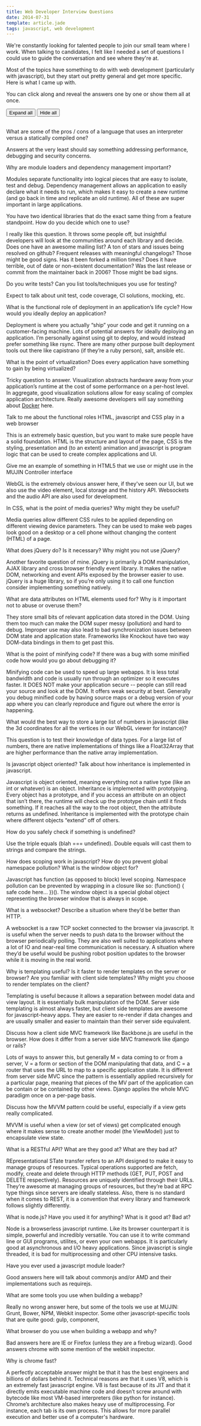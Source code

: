 ```yaml
---
title: Web Developer Interview Questions
date: 2014-07-31
template: article.jade
tags: javascript, web development
---
```


We're constantly looking for talented people to join our small team where I work. When talking to candidates, I felt like I needed a set of questions I could use to guide the conversation and see where they're at.

Most of the topics have something to do with web development (particularly with javascript), but they start out pretty general and get more specific. Here is what I came up with.

<span class="more"></span>

You can click along and reveal the answers one by one or show them all at once.

<div id="controls" class="btn-group">
  <button type="button" class="btn btn-default btn-lg show-all">
    <span class="glyphicon glyphicon-plus"></span> Expand all
  </button>
  <button type="button" class="btn btn-default btn-lg hide-all">
    <span class="glyphicon glyphicon-minus"></span> Hide all
  </button>
</div>

<br/>

<div class="well">
<p class="interview-question">

What are some of the pros / cons of a language that uses an interpreter versus a statically compiled one?

</p>
<p class="interview-answer">

Answers at the very least should say something addressing performance, debugging and security concerns.

</p>
</div>

<div class="well">
<p class="interview-question">

Why are module loaders and dependency management important?

</p>
<p class="interview-answer">

Modules separate functionality into logical pieces that are easy to isolate, test and debug. Dependency management allows an application to easily declare what it needs to run, which makes it easy to create a new runtime (and go back in time and replicate an old runtime). All of these are super important in large applications.

</p>
</div>

<div class="well">
<p class="interview-question">

You have two identical libraries that do the exact same thing from a feature standpoint. How do you decide which one to use?

</p>
<p class="interview-answer">

I really like this question. It throws some people off, but insightful developers will look at the communities around each library and decide. Does one have an awesome mailing list? A ton of stars and issues being resolved on github? Frequent releases with meaningful changelogs? Those might be good signs. Has it been forked a million times? Does it have terrible, out of date or non-existent documentation? Was the last release or commit from the maintainer back in 2006? Those might be bad signs.

</p>
</div>

<div class="well">
<p class="interview-question">

Do you write tests? Can you list tools/techniques you use for testing?

</p>
<p class="interview-answer">

Expect to talk about unit test, code coverage, CI solutions, mocking, etc.

</p>
</div>

<div class="well">
<p class="interview-question">

What is the functional role of deployment in an application’s life cycle? How would you ideally deploy an application?

</p>
<p class="interview-answer">

Deployment is where you actually “ship” your code and get it running on a customer-facing machine. Lots of potential answers for ideally deploying an application. I’m personally against using git to deploy, and would instead prefer something like rsync. There are many other purpose built deployment tools out there like capistrano (if they’re a ruby person), salt, ansible etc.

</p>
</div>

<div class="well">
<p class="interview-question">

What is the point of virtualization? Does every application have something to gain by being virtualized?

</p>
<p class="interview-answer">

Tricky question to answer. Visualization abstracts hardware away from your application’s runtime at the cost of some performance on a per-host level. In aggregate, good visualization solutions allow for easy scaling of complex application architecture. Really awesome developers will say something about [Docker](https://www.docker.com/) here.

</p>
</div>

<div class="well">
<p class="interview-question">

Talk to me about the functional roles HTML, javascript and CSS play in a web browser

</p>
<p class="interview-answer">

This is an extremely basic question, but you want to make sure people have a solid foundation. HTML is the structure and layout of the page, CSS is the styling, presentation and (to an extent) animation and javascript is program logic that can be used to create complex applications and UI.

</p>
</div>

<div class="well">
<p class="interview-question">

Give me an example of something in HTML5 that we use or might use in the MUJIN Controller interface

</p>
<p class="interview-answer">

WebGL is the extremely obvious answer here, if they've seen our UI, but we also use the video element, local storage and the history API. Websockets and the audio API are also used for development.

</p>
</div>

<div class="well">
<p class="interview-question">

In CSS, what is the point of media queries? Why might they be useful?

</p>
<p class="interview-answer">

Media queries allow different CSS rules to be applied depending on different viewing device parameters. They can be used to make web pages look good on a desktop or a cell phone without changing the content (HTML) of a page.

</p>
</div>

<div class="well">
<p class="interview-question">

What does jQuery do? Is it necessary? Why might you not use jQuery?

</p>
<p class="interview-answer">

Another favorite question of mine. jQuery is primarily a DOM manipulation, AJAX library and cross browser friendly event library. It makes the native DOM, networking and event APIs exposed by the browser easier to use. jQuery is a huge library, so if you’re only using it to call one function consider implementing something natively.

</p>
</div>

<div class="well">
<p class="interview-question">

What are data attributes on HTML elements used for? Why is it important not to abuse or overuse them?

</p>
<p class="interview-answer">

They store small bits of relevant application data stored in the DOM. Using them too much can make the DOM super messy (pollution) and hard to debug. Improper use may also lead to bad synchronization issues between DOM state and application state. Frameworks like Knockout have two way DOM-data bindings in them to get past this.

</p>
</div>

<div class="well">
<p class="interview-question">

What is the point of minifying code? If there was a bug with some minified code how would you go about debugging it?

</p>
<p class="interview-answer">

Minifying code can be used to speed up large webapps. It is less total bandwidth and code is usually run through an optimizer so it executes faster. It DOES NOT make your application secure -- people can still read your source and look at the DOM. It offers weak security at best. Generally you debug minified code by having source maps or a debug version of your app where you can clearly reproduce and figure out where the error is happening.

</p>
</div>

<div class="well">
<p class="interview-question">

What would the best way to store a large list of numbers in javascript (like the 3d coordinates for all the vertices in our WebGL viewer for instance)?

</p>
<p class="interview-answer">

This question is to test their knowledge of data types. For a large list of numbers, there are native implementations of things like a Float32Array that are higher performance than the native array implementation.

</p>
</div>

<div class="well">
<p class="interview-question">

Is javascript object oriented? Talk about how inheritance is implemented in javascript.

</p>
<p class="interview-answer">

Javascript is object oriented, meaning everything not a native type (like an int or whatever) is an object. Inheritance is implemented with prototyping. Every object has a prototype, and if you access an attribute on an object that isn’t there, the runtime will check up the prototype chain until it finds something. If it reaches all the way to the root object, then the attribute returns as undefined. Inheritance is implemented with the prototype chain where different objects “extend” off of others.

</p>
</div>

<div class="well">
<p class="interview-question">

How do you safely check if something is undefined?

</p>
<p class="interview-answer">

Use the triple equals (blah === undefined). Double equals will cast them to strings and compare the strings.

</p>
</div>

<div class="well">
<p class="interview-question">

How does scoping work in javascript? How do you prevent global namespace pollution? What is the window object for?

</p>
<p class="interview-answer">

Javascript has function (as opposed to block) level scoping. Namespace pollution can be prevented by wrapping in a closure like so: (function() { safe code here... })(). The window object is a special global object representing the browser window that is always in scope.

</p>
</div>

<div class="well">
<p class="interview-question">

What is a websocket? Describe a situation where they’d be better than HTTP.

</p>
<p class="interview-answer">

A websocket is a raw TCP socket connected to the browser via javascript. It is useful when the server needs to push data to the browser without the browser periodically polling. They are also well suited to applications where a lot of IO and near-real time communication is necessary. A situation where they’d be useful would be pushing robot position updates to the browser while it is moving in the real world.

</p>
</div>

<div class="well">
<p class="interview-question">

Why is templating useful? Is it faster to render templates on the server or browser? Are you familiar with client side templates? Why might you choose to render templates on the client?

</p>
<p class="interview-answer">

Templating is useful because it allows a separation between model data and view layout. It is essentially bulk manipulation of the DOM. Server side templating is almost always faster, but client side templates are awesome for javascript-heavy apps. They are easier to re-render if data changes and are usually smaller and easier to maintain than their server side equivalent.

</p>
</div>

<div class="well">
<p class="interview-question">

Discuss how a client side MVC framework like Backbone.js are useful in the browser. How does it differ from a server side MVC framework like django or rails?

</p>
<p class="interview-answer">

Lots of ways to answer this, but generally M = data coming to or from a server, V = a form or section of the DOM manipulating that data, and C = a router that uses the URL to map to a specific application state. It is different from server side MVC since the pattern is essentially applied recursively for a particular page, meaning that pieces of the MV part of the application can be contain or be contained by other views. Django applies the whole MVC paradigm once on a per-page basis.

</p>
</div>

<div class="well">
<p class="interview-question">

Discuss how the MVVM pattern could be useful, especially if a view gets really complicated.

</p>
<p class="interview-answer">

MVVM is useful when a view (or set of views) get complicated enough where it makes sense to create another model (the ViewModel) just to encapsulate view state.

</p>
</div>

<div class="well">
<p class="interview-question">

What is a RESTful API? What are they good at? What are they bad at?

</p>
<p class="interview-answer">

REpresentational STate transfer refers to an API designed to make it easy to manage groups of resources. Typical operations supported are fetch, modify, create and delete through HTTP methods (GET, PUT, POST and DELETE respectively). Resources are uniquely identified through their URLs. They’re awesome at managing groups of resources, but they’re bad at RPC type things since servers are ideally stateless. Also, there is no standard when it comes to REST, it is a convention that every library and framework follows slightly differently.

</p>
</div>

<div class="well">
<p class="interview-question">

What is node.js? Have you used it for anything? What is it good at? Bad at?

</p>
<p class="interview-answer">

Node is a browserless javascript runtime. Like its browser counterpart it is simple, powerful and incredibly versatile. You can use it to write command line or GUI programs, utilites, or even your own webapps. It is particularly good at asynchronous and I/O heavy applications. Since javascript is single threaded, it is bad for multiprocessing and other CPU intensive tasks. 

</p>
</div>

<div class="well">
<p class="interview-question">

Have you ever used a javascript module loader?

</p>
<p class="interview-answer">

Good answers here will talk about commonjs and/or AMD and their implementations such as requirejs.

</p>
</div>

<div class="well">
<p class="interview-question">

What are some tools you use when building a webapp?

</p>
<p class="interview-answer">

Really no wrong answer here, but some of the tools we use at MUJIN: Grunt, Bower, NPM, Webkit inspector. Some other javascript-specific tools that are quite good: gulp, component, 

</p>
</div>

<div class="well">
<p class="interview-question">

What browser do you use when building a webapp and why?

</p>
<p class="interview-answer">

Bad answers here are IE or Firefox (unless they are a firebug wizard). Good answers chrome with some mention of the webkit inspector.

</p>
</div>

<div class="well">
<p class="interview-question">

Why is chrome fast?

</p>
<p class="interview-answer">

A perfectly acceptable answer might be that it has the best engineers and billions of dollars behind it. Technical reasons are that it uses V8, which is an extremely fast javascript engine. V8 is fast because of its JIT and that it directly emits executable machine code and doesn’t screw around with bytecode like most VM-based interpreters (like python for instance). Chrome’s architecture also makes heavy use of multiprocessing. For instance, each tab is its own process. This allows for more parallel execution and better use of a computer's hardware.

</p>
</div>
